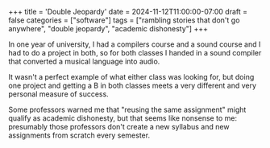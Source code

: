 +++
title = 'Double Jeopardy'
date = 2024-11-12T11:00:00-07:00
draft = false
categories = ["software"]
tags = ["rambling stories that don't go anywhere", "double jeopardy", "academic dishonesty"]
+++

In one year of university, I had a compilers course and a sound course and I had to do a project in both, so for both classes I handed in a sound compiler that converted a musical language into audio.

It wasn't a perfect example of what either class was looking for, but doing one project and getting a B in both classes meets a very different and very personal measure of success.

Some professors warned me that "reusing the same assignment" might qualify as academic dishonesty, but that seems like nonsense to me: presumably those professors don't create a new syllabus and new assignments from scratch every semester.